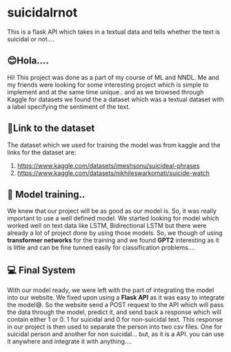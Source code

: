 # suicidalrnot
This is a flask API which takes in a textual data and tells whether the text is suicidal or not.... 
## 😊Hola.... 

Hi! This project was done as a part of my course of ML and NNDL. Me and my friends were looking for some interesting project which is simple to implement and at the same time unique.. and as we browsed through Kaggle for datasets we found the a dataset which was a textual dataset with a label specifying the sentiment of the text.


## 🔗Link to the dataset

The dataset which we used for training the model was from kaggle and the links for the dataset are:
 1. https://www.kaggle.com/datasets/imeshsonu/suicideal-phrases
 2. https://www.kaggle.com/datasets/nikhileswarkomati/suicide-watch

## 🤖 Model training..

We knew that our project will be as good as our model is. So, it was really important to use a well defined model. We started looking for model which worked well on text data like LSTM, Bidirectional LSTM but there were already a lot of project done by using those models. So, we though of using **transformer networks** for the training and we found **GPT2** interesting as it is little and can be fine tunned easily for classification problems....

## 💻 Final System

With our model ready, we were left with the part of integrating the model into our website. We fixed upon using a **Flask API** as it was easy to integrate the model😅. So the website send a POST request to the API which will pass the data through the model, predict it, and send back a response which will contain either 1 or 0. 1 for suicidal and 0 for non-suicidal text. This response in our project is then used to separate the person into two csv files. One for suicidal person and another for non suicidal... but, as it is a API. you can use it anywhere and integrate it with anything....

